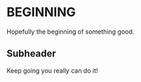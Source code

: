# BEGINNING
Hopefully the beginning of something good.

## Subheader

Keep going you really can do it!